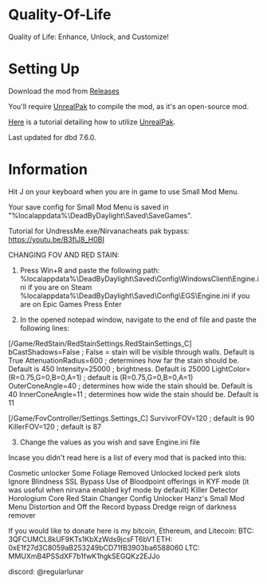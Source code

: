 # Quality-Of-Life
Quality of Life: Enhance, Unlock, and Customize!

# Setting Up
Download the mod from [Releases](https://github.com/RegularLunar/Quality-Of-Life/releases/)

You'll require [UnrealPak](https://drive.usercontent.google.com/u/1/uc?id=1IxQaP-JVNjO1XqSvyG-VysErPH6AlhfG&export=download) to compile the mod, as it's an open-source mod.

[Here](https://www.youtube.com/watch?v=if5k00s15C8) is a tutorial detailing how to utilize [UnrealPak](https://drive.usercontent.google.com/u/1/uc?id=1IxQaP-JVNjO1XqSvyG-VysErPH6AlhfG&export=download).

Last updated for dbd 7.6.0.

# Information

Hit J on your keyboard when you are in game to use Small Mod Menu.

Your save config for Small Mod Menu is saved in "%localappdata%\DeadByDaylight\Saved\SaveGames".

Tutorial for UndressMe.exe/Nirvanacheats pak bypass:
https://youtu.be/B3fiJ8_H0BI

CHANGING FOV AND RED STAIN:
1. Press Win+R and paste the following path:
%localappdata%\DeadByDaylight\Saved\Config\WindowsClient\Engine.ini  if you are on Steam
%localappdata%\DeadByDaylight\Saved\Config\EGS\Engine.ini  if you are on Epic Games
Press Enter

2. In the opened notepad window, navigate to the end of file and paste the following lines:

[/Game/RedStain/RedStainSettings.RedStainSettings_C]
bCastShadows=False  ; False = stain will be visible through walls. Default is True
AttenuationRadius=600  ; determines how far the stain should be. Default is 450
Intensity=25000      ; brightness. Default is 25000
LightColor=(R=0.75,G=0,B=0,A=1)  ; default is (R=0.75,G=0,B=0,A=1)
OuterConeAngle=40      ; determines how wide the stain should be. Default is 40
InnerConeAngle=11     ; determines how wide the stain should be. Default is 11

[/Game/FovController/Settings.Settings_C]
SurvivorFOV=120  ; default is 90
KillerFOV=120  ; default is 87

3. Change the values as you wish and save Engine.ini file

Incase you didn't read here is a list of every mod that is packed into this:

Cosmetic unlocker
Some Foliage Removed
Unlocked locked perk slots
Ignore Blindness
SSL Bypass
Use of Bloodpoint offerings in KYF mode (it was useful when nirvana enabled kyf mode by default)
Killer Detector
Horologium Core
Red Stain Changer
Config Unlocker
Hanz's Small Mod Menu
Distortion and Off the Record bypass
Dredge reign of darkness remover

If you would like to donate here is my bitcoin, Ethereum, and Litecoin:
BTC: 3QFCUMCL8kUF9KTs1KbXzWds9jcsFT6bV1
ETH: 0xE1f27d3C8059aB253249bCD71fB3903ba6588060
LTC: MMUXmB4PSSdXF7b1fwK1hgkSEGQKz2EJJo

discord: @regularlunar
